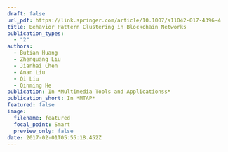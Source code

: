 ```yaml
---
draft: false
url_pdf: https://link.springer.com/article/10.1007/s11042-017-4396-4
title: Behavior Pattern Clustering in Blockchain Networks
publication_types:
  - "2"
authors:
  - Butian Huang
  - Zhenguang Liu
  - Jianhai Chen
  - Anan Liu
  - Qi Liu
  - Qinming He
publication: In *Multimedia Tools and Applicationss*
publication_short: In *MTAP*
featured: false
image:
  filename: featured
  focal_point: Smart
  preview_only: false
date: 2017-02-01T05:55:18.452Z
---
```


